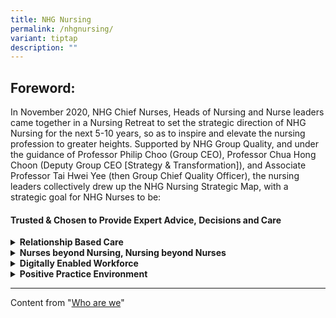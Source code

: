```yaml
---
title: NHG Nursing
permalink: /nhgnursing/
variant: tiptap
description: ""
---
```

<h2><strong>Foreword: </strong></h2>
<p>In November 2020, NHG Chief Nurses, Heads of Nursing and Nurse leaders
came together in a Nursing Retreat to set the strategic direction of NHG
Nursing for the next 5-10 years, so as to inspire and elevate the nursing
profession to greater heights. Supported by NHG Group Quality, and under
the guidance of Professor Philip Choo (Group CEO), Professor Chua Hong
Choon (Deputy Group CEO [Strategy &amp; Transformation]), and Associate
Professor Tai Hwei Yee (then Group Chief Quality Officer), the nursing
leaders collectively drew up the NHG Nursing Strategic Map, with a strategic
goal for NHG Nurses to be:​</p>
<h4><strong>Trusted &amp; Chosen to Provide Expert Advice,&nbsp;Decisions and Care​​</strong></h4>
<div data-type="detailGroup" class="isomer-accordion isomer-accordion-white">
<details class="isomer-details">
<summary><strong>Relationship Based Care</strong>
</summary>
<div data-type="detailsContent" class="isomer-details-content">
<p>We will establish a therapeutic, trusting relationships with patients
and their families that transcend their <a href="https://corp.nhg.com.sg/ROL/Pages/RiverOfLife.aspx" rel="noopener noreferrer nofollow" target="_blank">River of Life</a> to
ensure continuity of care​</p>
</div>
</details>
<details class="isomer-details">
<summary><strong>Nurses beyond Nursing, Nursing beyond Nurses</strong> 
</summary>
<div data-type="detailsContent" class="isomer-details-content">
<p>We will gain mastery of our own practice, and adopt transdisciplinary
competencies to add value to the care of our patients and their families.</p>
</div>
</details>
<details class="isomer-details">
<summary><strong>Digitally Enabled Workforce</strong>
</summary>
<div data-type="detailsContent" class="isomer-details-content">
<p>We will harness and/or build relevant technology to enable timely decisions
anytime, anywhere, and continually innovate the way we deliver care.&nbsp;​</p>
</div>
</details>
<details class="isomer-details">
<summary><strong>Positive Practice Environment</strong>
</summary>
<div data-type="detailsContent" class="isomer-details-content">
<p>We will build a shared governance culture that is engaging, encouraging,
embracing and empowering​.</p>
</div>
</details>
</div>
<hr>
<p>Content from "<a href="https://corp.nhg.com.sg/Nursing/Pages/Who-Are-We.aspx" rel="noopener noreferrer nofollow" target="_blank">Who are we</a>"</p>
<p></p>
<p></p>